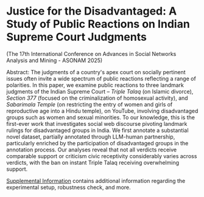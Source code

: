# Justice for the Disadvantaged: A Study of Public Reactions on Indian Supreme Court Judgments
(The 17th International Conference on Advances in Social Networks Analysis and Mining - ASONAM 2025)

Abstract:
The judgments of a country's apex court on socially pertinent issues often invite a wide spectrum of public reactions reflecting a range of polarities. In this paper, we examine public reactions to three landmark judgments of the Indian Supreme Court –  _Triple Talaq_ (on Islamic divorce), _Section 377_ (focused on the criminalization of homosexual activity), and _Sabarimala Temple_ (on restricting the entry of women and girls of reproductive age into a Hindu temple), on YouTube, involving disadvantaged groups such as women and sexual minorities. To our knowledge, this is the first-ever work that investigates social web discourse pivoting landmark rulings for disadvantaged groups in India. We first annotate a substantial novel dataset, partially annotated through LLM-human partnership, particularly enriched by the participation of disadvantaged groups in the annotation process. Our analyses reveal that not all verdicts receive comparable support or criticism  civic receptivity considerably varies across verdicts, with the ban on instant Triple Talaq receiving overwhelming support.

[Supplemental Information](https://github.com/khorg0sh/Justice-for-the-Disadvantaged/blob/main/Public_Receptivity_Watershed_Judgements_SI_ASONAM.pdf) contains additional information regarding the experimental setup, robustness check, and more. 
